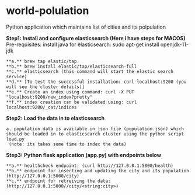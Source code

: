 # world-polulation
Python application which maintains list of cities and its polpulation


**Step1:** **Install and configure elasticsearch (Here i have steps for MACOS)**
  Pre-requisites: install java for elasticsearch: sudo apt-get install openjdk-11-jdk
  
	**a.** brew tap elastic/tap
	**b.** brew install elastic/tap/elasticsearch-full
	**c.** elasticsearch (this command will start the elastic search service)
	**d.** [To test the successful installation: curl localhost:9200 (you will see the cluster details)]
	**e.** Create an index using command: curl -X PUT "localhost:9200/new_index?pretty" 
	**f.** index creation can be validated using: curl localhost:9200/_cat/indices
    
**Step2:** **Load the data in to elasticsearch**

	a. population data is available in json file (population.json) which should be loaded in to elasticsearch cluster using the python script load.py
	 (note: its takes some time to index the data)
  
**Step3:**  **Python flask application (app.py) with endpoints below**

	**a.** healthcheck endpoint: (curl http://127.0.0.1:5000/health)
	**b.** endpoint for inserting and updating the city and its population (http://127.0.0.1:5000/city)
	**c.** endpoint for retreiving the data: (http://127.0.0.1:5000//city/<string:city>)
